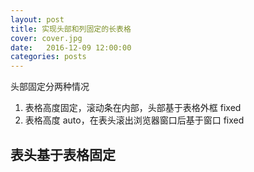 ```yaml
---
layout: post
title: 实现头部和列固定的长表格
cover: cover.jpg
date:   2016-12-09 12:00:00
categories: posts
---
```


头部固定分两种情况
1. 表格高度固定，滚动条在内部，头部基于表格外框 fixed
2. 表格高度 auto，在表头滚出浏览器窗口后基于窗口 fixed


## 表头基于表格固定

